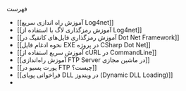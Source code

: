 فهرست
- [[آموزش راه اندازی سریع Log4net]]
- [[آموزش رمزگذاری لاگ با استفاده از Log4net]]
- [[آموزش رمزگذاری فایل‌های کانفیگ در Dot Net Framework]]
- [[نحوه ادغام فایل EXE در پروژه CSharp Dot Net]]
- [[آموزش سریع استفاده از cURL در CommandLine]]
- [[آموزش راه‌اندازی FTP Server در ماشین مجازی]]
- [[پورت پسیو در FTP چیست؟]]
- [[فراخوانی پویای DLL در ویندوز (Dynamic DLL Loading)]]
- 